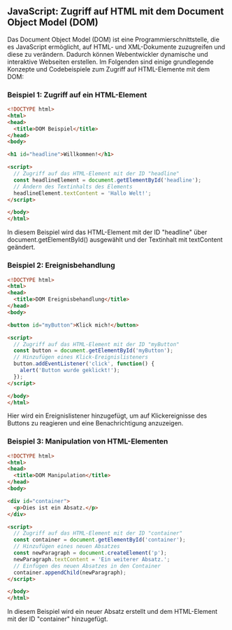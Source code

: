 ## JavaScript: Zugriff auf HTML mit dem Document Object Model (DOM)

Das Document Object Model (DOM) ist eine Programmierschnittstelle, die es JavaScript ermöglicht, auf HTML- und XML-Dokumente zuzugreifen und diese zu verändern. Dadurch können Webentwickler dynamische und interaktive Webseiten erstellen. Im Folgenden sind einige grundlegende Konzepte und Codebeispiele zum Zugriff auf HTML-Elemente mit dem DOM:

### Beispiel 1: Zugriff auf ein HTML-Element

```html
<!DOCTYPE html>
<html>
<head>
  <title>DOM Beispiel</title>
</head>
<body>

<h1 id="headline">Willkommen!</h1>

<script>
  // Zugriff auf das HTML-Element mit der ID "headline"
  const headlineElement = document.getElementById('headline');
  // Ändern des Textinhalts des Elements
  headlineElement.textContent = 'Hallo Welt!';
</script>

</body>
</html>
```

In diesem Beispiel wird das HTML-Element mit der ID "headline" über document.getElementById() ausgewählt und der Textinhalt mit textContent geändert.

### Beispiel 2: Ereignisbehandlung

```html
<!DOCTYPE html>
<html>
<head>
  <title>DOM Ereignisbehandlung</title>
</head>
<body>

<button id="myButton">Klick mich!</button>

<script>
  // Zugriff auf das HTML-Element mit der ID "myButton"
  const button = document.getElementById('myButton');
  // Hinzufügen eines Klick-Ereignislisteners
  button.addEventListener('click', function() {
    alert('Button wurde geklickt!');
  });
</script>

</body>
</html>
```

Hier wird ein Ereignislistener hinzugefügt, um auf Klickereignisse des Buttons zu reagieren und eine Benachrichtigung anzuzeigen.

### Beispiel 3: Manipulation von HTML-Elementen

```html
<!DOCTYPE html>
<html>
<head>
  <title>DOM Manipulation</title>
</head>
<body>

<div id="container">
  <p>Dies ist ein Absatz.</p>
</div>

<script>
  // Zugriff auf das HTML-Element mit der ID "container"
  const container = document.getElementById('container');
  // Hinzufügen eines neuen Absatzes
  const newParagraph = document.createElement('p');
  newParagraph.textContent = 'Ein weiterer Absatz.';
  // Einfügen des neuen Absatzes in den Container
  container.appendChild(newParagraph);
</script>

</body>
</html>
```

In diesem Beispiel wird ein neuer Absatz erstellt und dem HTML-Element mit der ID "container" hinzugefügt.